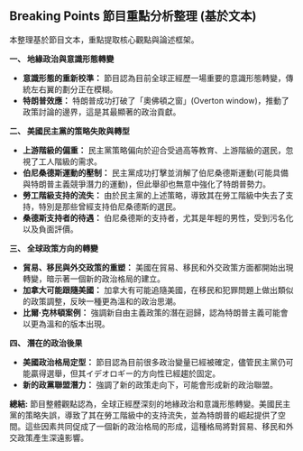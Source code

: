 ## Breaking Points 節目重點分析整理 (基於文本)

本整理基於節目文本，重點提取核心觀點與論述框架。

**一、 地緣政治與意識形態轉變**
*   **意識形態的重新校準：** 節目認為目前全球正經歷一場重要的意識形態轉變，傳統左右翼的劃分正在模糊。
*   **特朗普效應：** 特朗普成功打破了「奧佛頓之窗」(Overton window)，推動了政策討論的邊界，這是其最顯著的政治貢獻。

**二、 美國民主黨的策略失敗與轉型**
*   **上游階級的偏重：** 民主黨策略偏向於迎合受過高等教育、上游階級的選民，忽視了工人階級的需求。
*   **伯尼桑德斯運動的壓制：** 民主黨成功打擊並消解了伯尼桑德斯運動(可能具備與特朗普主義競爭潛力的運動)，但此舉卻也無意中強化了特朗普勢力。
*   **勞工階級支持的流失：** 由於民主黨的上述策略，導致其在勞工階級中失去了支持，特別是那些曾經支持伯尼桑德斯的選民。
* **桑德斯支持者的待遇：** 伯尼桑德斯的支持者，尤其是年輕的男性，受到污名化以及負面評價。

**三、 全球政策方向的轉變**

*   **貿易、移民與外交政策的重塑：** 美國在貿易、移民和外交政策方面都開始出現轉變，暗示著一個新的政治格局的建立。
*   **加拿大可能跟隨美國：** 加拿大有可能追隨美國，在移民和犯罪問題上做出類似的政策調整，反映一種更為溫和的政治思潮。
*    **比爾·克林頓案例：** 強調新自由主義政策的潛在迴歸，認為特朗普主義可能會以更為溫和的版本出現。

**四、 潛在的政治後果**

*   **美國政治格局定型：** 節目認為目前很多政治變量已經被確定，儘管民主黨仍可能贏得選舉，但其イデオロギー的方向性已經趨於固定。
*   **新的政黨聯盟潛力：** 強調了新的政策走向下，可能會形成新的政治聯盟。

**總結:**
節目整體觀點認為，全球正經歷深刻的地緣政治和意識形態轉變。美國民主黨的策略失誤，導致了其在勞工階級中的支持流失，並為特朗普的崛起提供了空間。這些因素共同促成了一個新的政治格局的形成，這種格局將對貿易、移民和外交政策產生深遠影響。